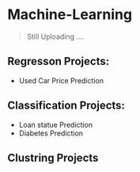 # Machine-Learning
> Still Uploading .... 
## Regresson Projects: 
- Used Car Price Prediction 
## Classification Projects: 
- Loan statue Prediction 
- Diabetes Prediction 
## Clustring Projects 
